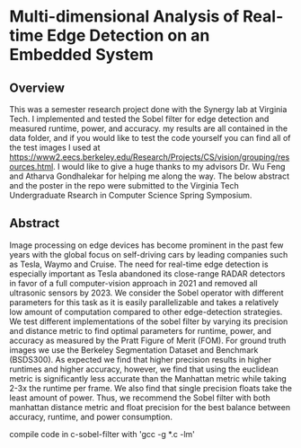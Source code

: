 # Multi-dimensional Analysis of Real-time Edge Detection on an Embedded System​

## Overview
This was a semester research project done with the Synergy lab at Virginia Tech. I implemented and tested the Sobel filter for edge detection and measured runtime, power, and accuracy. my results are all contained in the data folder, and if you would like to test the code yourself you can find all of the test images I used at https://www2.eecs.berkeley.edu/Research/Projects/CS/vision/grouping/resources.html. I would like to give a huge thanks to my advisors Dr. Wu Feng and Atharva Gondhalekar ​for helping me along the way. The below abstract and the poster in the repo were submitted to the Virginia Tech Undergraduate Rsearch in Computer Science Spring Symposium.

## Abstract

Image processing on edge devices has become prominent in the past few years with the global focus on self-driving cars by leading companies such as Tesla, Waymo and Cruise. The need for real-time edge detection is especially important as Tesla abandoned its close-range RADAR detectors in favor of a full computer-vision approach in 2021 and removed all ultrasonic sensors by 2023. We consider the Sobel operator with different parameters for this task as it is easily parallelizable and takes a relatively low amount of computation compared to other edge-detection strategies. We test different implementations of the sobel filter by varying its precision and distance metric to find optimal parameters for runtime, power, and accuracy as measured by the Pratt Figure of Merit (FOM). For ground truth images we use the Berkeley Segmentation Dataset and Benchmark (BSDS300). As expected we find that higher precision results in higher runtimes and higher accuracy, however, we find that using the euclidean metric is significantly less accurate than the Manhattan metric while taking 2-3x the runtime per frame. We also find that single precision floats take the least amount of power. Thus, we recommend the Sobel filter with both manhattan distance metric and float precision for the best balance between accuracy, runtime, and power consumption.


compile code in c-sobel-filter with 'gcc -g *.c -lm'


 
